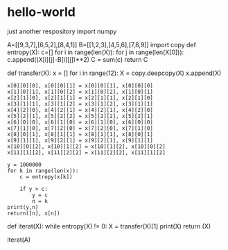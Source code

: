 # hello-world
just another respository
import numpy

A=[[9,3,7],[6,5,2],[8,4,1]]
B=[[1,2,3],[4,5,6],[7,8,9]]
import copy
def entropy(X):
    c=[]
    for i in range(len(X)):
        for j in range(len(X[0])):
            c.append((X[i][j]-B[i][j])**2)
    C = sum(c)
    return C

def transfer(X):
    x = []
    for i in range(12):
        X = copy.deepcopy(X)
        x.append(X)
            
    x[0][0][0], x[0][0][1] = x[0][0][1], x[0][0][0]
    x[1][0][1], x[1][0][2] = x[1][0][2], x[1][0][1]
    x[2][1][0], x[2][1][1] = x[2][1][1], x[2][1][0]
    x[3][1][1], x[3][1][2] = x[3][1][2], x[3][1][1]
    x[4][2][0], x[4][2][1] = x[4][2][1], x[4][2][0]
    x[5][2][1], x[5][2][2] = x[5][2][2], x[5][2][1]
    x[6][0][0], x[6][1][0] = x[6][1][0], x[6][0][0]
    x[7][1][0], x[7][2][0] = x[7][2][0], x[7][1][0]
    x[8][0][1], x[8][1][1] = x[8][1][1], x[8][0][1]
    x[9][1][1], x[9][2][1] = x[9][2][1], x[9][1][1]
    x[10][0][2], x[10][1][2] = x[10][1][2], x[10][0][2]
    x[11][1][2], x[11][2][2] = x[11][2][2], x[11][1][2]

    y = 1000000
    for k in range(len(x)):
        c = entropy(x[k])
        
        if y > c:
            y = c
            n = k
    print(y,n)
    return([n], x[n])

def iterat(X):
    while entropy(X) != 0:
        X = transfer(X)[1]
        print(X)
    return (X)

iterat(A)
